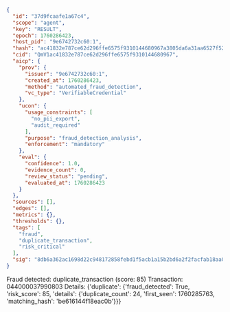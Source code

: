 ```json
{
  "id": "37d9fcaafe1a67c4",
  "scope": "agent",
  "key": "RESULT",
  "epoch": 1760286423,
  "host_pid": "9e6742732c60:1",
  "hash": "ac41832e787ce62d296ffe6575f9310144680967a3805da6a31aa6527f5217f8",
  "cid": "QmV1ac41832e787ce62d296ffe6575f9310144680967",
  "aicp": {
    "prov": {
      "issuer": "9e6742732c60:1",
      "created_at": 1760286423,
      "method": "automated_fraud_detection",
      "vc_type": "VerifiableCredential"
    },
    "ucon": {
      "usage_constraints": [
        "no_pii_export",
        "audit_required"
      ],
      "purpose": "fraud_detection_analysis",
      "enforcement": "mandatory"
    },
    "eval": {
      "confidence": 1.0,
      "evidence_count": 0,
      "review_status": "pending",
      "evaluated_at": 1760286423
    }
  },
  "sources": [],
  "edges": [],
  "metrics": {},
  "thresholds": {},
  "tags": [
    "fraud",
    "duplicate_transaction",
    "risk_critical"
  ],
  "sig": "8db6a362ac1698d22c948172858febd1f5acb1a15b2bd6a2f2facfab18aa0343"
}
```

Fraud detected: duplicate_transaction (score: 85)
Transaction: 044000037990803
Details: {'duplicate': {'fraud_detected': True, 'risk_score': 85, 'details': {'duplicate_count': 24, 'first_seen': 1760285763, 'matching_hash': 'be616144f18eac0b'}}}